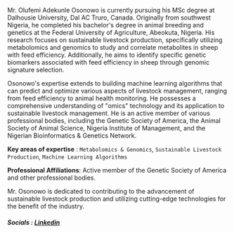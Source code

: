 Mr. Olufemi Adekunle Osonowo is currently pursuing his MSc degree at Dalhousie University, Dal AC Truro, Canada. Originally from southwest Nigeria, he completed his bachelor's degree in animal breeding and genetics at the Federal University of Agriculture, Abeokuta, Nigeria. His research focuses on sustainable livestock production, specifically utilizing metabolomics and genomics to study and correlate metabolites in sheep with feed efficiency. Additionally, he aims to identify specific genetic biomarkers associated with feed efficiency in sheep through genomic signature selection.

Osonowo's expertise extends to building machine learning algorithms that can predict and optimize various aspects of livestock management, ranging from feed efficiency to animal health monitoring. He possesses a comprehensive understanding of "omics" technology and its application to sustainable livestock management. He is an active member of various professional bodies, including the Genetic Society of America, the Animal Society of Animal Science, Nigeria Institute of Management, and the Nigerian Bioinformatics & Genetics Network.

**Key areas of expertise** : `Metabolomics & Genomics`, `Sustainable Livestock Production`, `Machine Learning Algorithms` 


**Professional Affiliations**: Active member of the Genetic Society of America and other professional bodies.

Mr. Osonowo is dedicated to contributing to the advancement of sustainable livestock production and utilizing cutting-edge technologies for the benefit of the industry.

##### Socials  : [Linkedin](https://www.linkedin.com/in/osonowo-olufemi-110263132)
